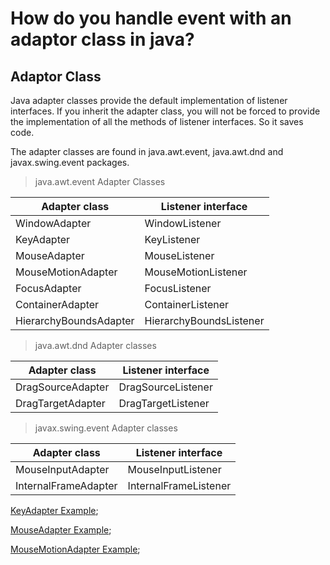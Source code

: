 # How do you handle event with an adaptor class in java?

## Adaptor Class
	
Java adapter classes provide the default implementation of listener interfaces. If you inherit the adapter class, you will not be forced to provide the implementation of all the methods of listener interfaces. So it saves code.

The adapter classes are found in java.awt.event, java.awt.dnd and javax.swing.event packages.

>java.awt.event Adapter Classes

|Adapter class | Listener interface |
---------------|---------------------
|WindowAdapter	|WindowListener|
|KeyAdapter	|KeyListener|
|MouseAdapter	|MouseListener|
|MouseMotionAdapter|	MouseMotionListener|
|FocusAdapter	|FocusListener|
|ContainerAdapter	|ContainerListener|
|HierarchyBoundsAdapter	|HierarchyBoundsListener|

>java.awt.dnd Adapter classes

|Adapter class | Listener interface |
---------------|---------------------
|DragSourceAdapter	|DragSourceListener|
|DragTargetAdapter	|DragTargetListener|

>javax.swing.event Adapter classes

|Adapter class | Listener interface |
---------------|---------------------
|MouseInputAdapter	|MouseInputListener|
|InternalFrameAdapter	|InternalFrameListener|

[KeyAdapter Example](https://github.com/Alson33/JavaAssignment/blob/master/Event%20handling/Qn-3(adaptor%20class)/KeyAdapterDemo.java);

[MouseAdapter Example](https://github.com/Alson33/JavaAssignment/blob/master/Event%20handling/Qn-3(adaptor%20class)/MouseAdapterDemo.java);

[MouseMotionAdapter Example](https://github.com/Alson33/JavaAssignment/blob/master/Event%20handling/Qn-3(adaptor%20class)/MouseMotionAdapterDemo.java);
